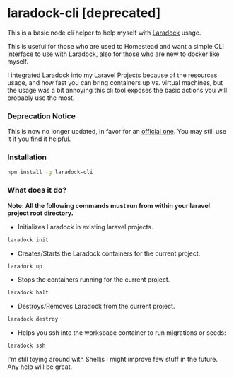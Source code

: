 # laradock-cli [deprecated]

This is a basic node cli helper to help myself with [Laradock](https://github.com/LaraDock/laradock) usage.

This is useful for those who are used to Homestead and want a simple CLI interface to use with Laradock, also for those who are new to docker like myself.

I integrated Laradock into my Laravel Projects because of the resources usage, and how fast you can bring containers up vs. virtual machines, but the usage was a bit annoying this cli tool exposes the basic actions you will probably use the most.

### Deprecation Notice

This is now no longer updated, in favor for an [official one](https://github.com/laradock/cli). You may still use it if you find it helpful.

### Installation

```bash
npm install -g laradock-cli
```

### What does it do?

**Note: All the following commands must run from within your laravel project root directory.**

- Initializes Laradock in existing laravel projects.
```bash
laradock init
```
- Creates/Starts the Laradock containers for the current project.
```bash
laradock up
```
- Stops the containers running for the current project.
```bash
laradock halt
```

- Destroys/Removes Laradock from the current project.
```bash
laradock destroy
```

- Helps you ssh into the workspace container to run migrations or seeds:
```bash
laradock ssh
```


I'm still toying around with Shelljs I might improve few stuff in the future. Any help will be great.

